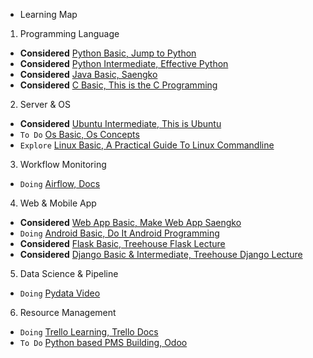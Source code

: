 - Learning Map

1. Programming Language
  - **Considered** [Python Basic, Jump to Python](https://wikidocs.net/book/1)
  - **Considered** [Python Intermediate, Effective Python](https://legacy.gitbook.com/book/hacktec/effective-python/details)
  - **Considered** [Java Basic, Saengko](https://www.youtube.com/watch?v=qR90tdW0Hbo&list=PLuHgQVnccGMCeAy-2-llhw3nWoQKUvQck)
  - **Considered** [C Basic, This is the C Programming](https://www.youtube.com/watch?v=wWJ3koUPPG4&list=PLVsNizTWUw7EYNg_fyTEFYgd84p2uK-aS)
  
2. Server & OS
  - **Considered** [Ubuntu Intermediate, This is Ubuntu](https://www.youtube.com/watch?v=GXfrReZ7_Og)
  - `To Do` [Os Basic, Os Concepts](https://medium.com/the-aspiring-programmer-journal/the-10-operating-system-concepts-software-developers-need-to-remember-480d0734d710)
  - `Explore` [Linux Basic, A Practical Guide To Linux Commandline](http://www.asfa.k12.al.us/ourpages/auto/2016/8/10/55689107/A-Practical-Guide-to-Linux-Commands-Editors-and-Shell-Programming-2nd-Edition.pdf)
  
3. Workflow Monitoring
  - `Doing` [Airflow, Docs](https://airflow.apache.org/)
  
4. Web & Mobile App
  - **Considered** [Web App Basic, Make Web App Saengko](https://opentutorials.org/course/1688)
  - `Doing` [Android Basic, Do It Android Programming](https://www.youtube.com/watch?v=9J5Z_pyqP_s&list=PLG7te9eYUi7sj1mAKtunTzO7s_jPxez-e)
  - **Considered** [Flask Basic, Treehouse Flask Lecture](https://www.google.co.kr/search?q=treehouse+flask&rlz=1C5CHFA_enKR787KR788&oq=treehouse+flask&aqs=chrome..69i57j0.4749j0j7&sourceid=chrome&ie=UTF-8)
  - **Considered** [Django Basic & Intermediate, Treehouse Django Lecture](https://teamtreehouse.com/library/django-basics)
  
5. Data Science & Pipeline 
  - `Doing` [Pydata Video](https://www.youtube.com/user/PyDataTV)
  
6. Resource Management
  - `Doing` [Trello Learning, Trello Docs](https://trello.com/b/lqGdpm0H/learning-trello)
  - `To Do` [Python based PMS Building, Odoo](https://www.odoo.com/)
